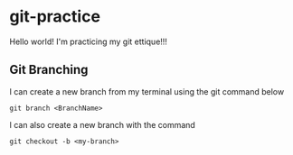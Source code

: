 # git-practice
Hello world! I'm practicing my git ettique!!!

## Git Branching
I can create a new branch from my terminal using the git command below

```
git branch <BranchName>
```

I can also create a new branch with the command

```
git checkout -b <my-branch>
```
